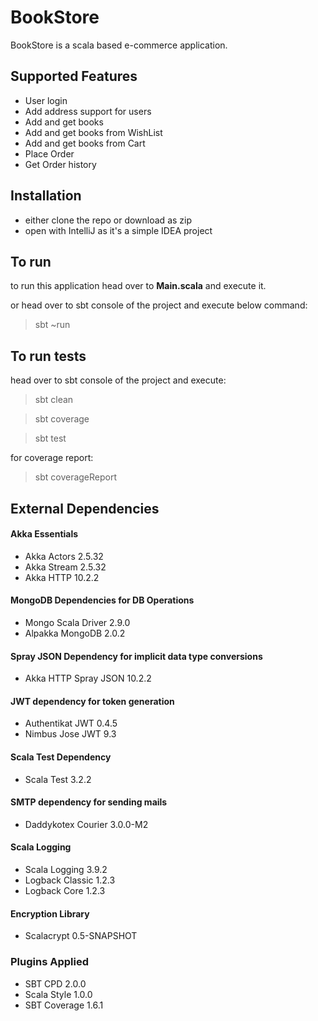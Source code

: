 # BookStore
BookStore is a scala based e-commerce application.
## Supported Features
  - User login
  - Add address support for users
  - Add and get books
  - Add and get books from WishList
  - Add and get books from Cart
  - Place Order
  - Get Order history
 ## Installation
  - either clone the repo or download as zip
  - open with IntelliJ as it's a simple IDEA project
 ## To run
  to run this application head over to **Main.scala** and execute it.
  
  or head over to sbt console of the project and execute below command:
  > sbt ~run
 ## To run tests
  head over to sbt console of the project and execute:
  > sbt clean
  
  > sbt coverage
  
  > sbt test
  
  for coverage report:
  > sbt coverageReport
## External Dependencies

#### Akka Essentials
- Akka Actors 2.5.32
- Akka Stream 2.5.32
- Akka HTTP 10.2.2

#### MongoDB Dependencies for DB Operations
- Mongo Scala Driver 2.9.0
- Alpakka MongoDB 2.0.2

#### Spray JSON Dependency for implicit data type conversions
- Akka HTTP Spray JSON 10.2.2

#### JWT dependency for token generation
- Authentikat JWT 0.4.5
- Nimbus Jose JWT 9.3

#### Scala Test Dependency
- Scala Test 3.2.2

#### SMTP dependency for sending mails
- Daddykotex Courier 3.0.0-M2

#### Scala Logging
- Scala Logging 3.9.2
- Logback Classic 1.2.3
- Logback Core 1.2.3

#### Encryption Library
- Scalacrypt 0.5-SNAPSHOT

### Plugins Applied
- SBT CPD 2.0.0
- Scala Style 1.0.0
- SBT Coverage 1.6.1

